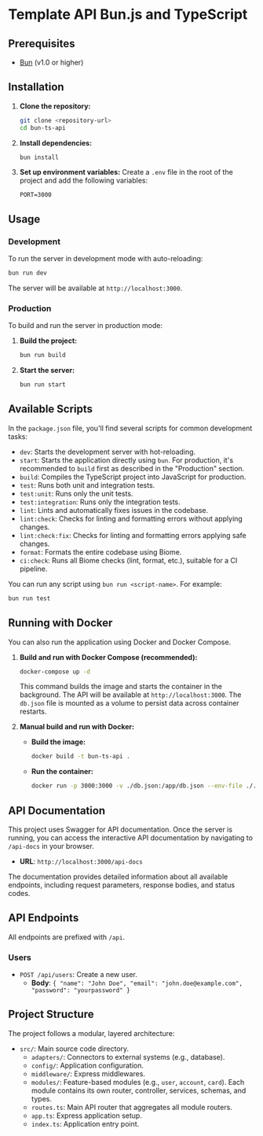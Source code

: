 # Template API Bun.js and TypeScript

## Prerequisites

-   [Bun](https://bun.sh/) (v1.0 or higher)

## Installation

1.  **Clone the repository:**
    ```bash
    git clone <repository-url>
    cd bun-ts-api
    ```

2.  **Install dependencies:**
    ```bash
    bun install
    ```

3.  **Set up environment variables:**
    Create a `.env` file in the root of the project and add the following variables:
    ```
    PORT=3000
    ```

## Usage

### Development

To run the server in development mode with auto-reloading:

```bash
bun run dev
```

The server will be available at `http://localhost:3000`.

### Production

To build and run the server in production mode:

1.  **Build the project:**
    ```bash
    bun run build
    ```

2.  **Start the server:**
    ```bash
    bun run start
    ```

## Available Scripts

In the `package.json` file, you'll find several scripts for common development tasks:

-   `dev`: Starts the development server with hot-reloading.
-   `start`: Starts the application directly using `bun`. For production, it's recommended to `build` first as described in the "Production" section.
-   `build`: Compiles the TypeScript project into JavaScript for production.
-   `test`: Runs both unit and integration tests.
-   `test:unit`: Runs only the unit tests.
-   `test:integration`: Runs only the integration tests.
-   `lint`: Lints and automatically fixes issues in the codebase.
-   `lint:check`: Checks for linting and formatting errors without applying changes.
-   `lint:check:fix`: Checks for linting and formatting errors applying safe changes.
-   `format`: Formats the entire codebase using Biome.
-   `ci:check`: Runs all Biome checks (lint, format, etc.), suitable for a CI pipeline.

You can run any script using `bun run <script-name>`. For example:
```bash
bun run test
```

## Running with Docker

You can also run the application using Docker and Docker Compose.

1.  **Build and run with Docker Compose (recommended):**
    ```bash
    docker-compose up -d
    ```
    This command builds the image and starts the container in the background. The API will be available at `http://localhost:3000`. The `db.json` file is mounted as a volume to persist data across container restarts.

2.  **Manual build and run with Docker:**
    -   **Build the image:**
        ```bash
        docker build -t bun-ts-api .
        ```
    -   **Run the container:**
        ```bash
        docker run -p 3000:3000 -v ./db.json:/app/db.json --env-file ./.env bun-ts-api
        ```

## API Documentation

This project uses Swagger for API documentation. Once the server is running, you can access the interactive API documentation by navigating to `/api-docs` in your browser.

-   **URL**: `http://localhost:3000/api-docs`

The documentation provides detailed information about all available endpoints, including request parameters, response bodies, and status codes.

## API Endpoints

All endpoints are prefixed with `/api`.

### Users
- `POST /api/users`: Create a new user.
  - **Body**: `{ "name": "John Doe", "email": "john.doe@example.com", "password": "yourpassword" }`

## Project Structure

The project follows a modular, layered architecture:

-   `src/`: Main source code directory.
    -   `adapters/`: Connectors to external systems (e.g., database).
    -   `config/`: Application configuration.
    -   `middleware/`: Express middlewares.
    -   `modules/`: Feature-based modules (e.g., `user`, `account`, `card`). Each module contains its own router, controller, services, schemas, and types.
    -   `routes.ts`: Main API router that aggregates all module routers.
    -   `app.ts`: Express application setup.
    -   `index.ts`: Application entry point.
